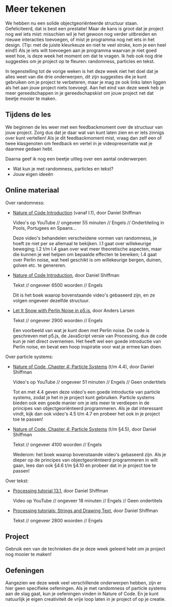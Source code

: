 # Meer tekenen

We hebben nu een solide objectgeoriënteerde structuur staan. Gefeliciteerd, dat is best een prestatie! Maar de kans is groot dat je project nog wel iets mist: misschien wil je het gewoon nog verder uitbreiden en nieuwe interacties toevoegen, of mist je programma nog net iets in het design. (Tip: met de juiste kleurkeuze en niet te veel stroke, kom je een heel eind!) Als je iets wilt toevoegen aan je programma waarvan je niet goed weet hoe, is deze week het moment om dat te vragen. Ik heb ook nog drie suggesties om je project op te fleuren: randomness, particles en tekst.

In tegenstelling tot de vorige weken is het deze week niet het doel dat je alles weet van die drie onderwerpen, dit zijn suggesties die je kunt gebruiken om je project te verbeteren, maar je mag ze ook links laten liggen als het aan jouw project niets toevoegt. Aan het eind van deze week heb je meer gereedschappen in je gereedschapskist om jouw project net dat beetje mooier te maken.

## Tijdens de les

We beginnen de les weer met een feedbackmoment over de structuur van jouw project. Zorg dus dat je daar wat van kunt laten zien en er iets zinnigs over kunt vertellen! Als je dit feedbackmoment mist, vraag dan zelf een of twee klasgenoten om feedback en vertel in je videopresentatie wat je daarmee gedaan hebt.

Daarna geef ik nog een beetje uitleg over een aantal onderwerpen:

- Wat kun je met randomness, particles en tekst?
- Jouw eigen ideeën

## Online materiaal

Over randomness:

- [Nature of Code Introduction](https://www.youtube.com/playlist?list=PLRqwX-V7Uu6YVljJvFRCyRM6mmF5wMPeE) (vanaf I.1), door Daniel Shiffman

  Video's op YouTube // ongeveer 55 minuten // Engels // Ondertiteling in Pools, Portugees en Spaans...

  Deze video's behandelen verscheidene vormen van randomness, je hoeft ze niet per se allemaal te bekijken. I.1 gaat over willekeurige beweging; I.2 t/m I.4 gaan over wat meer theoretische aspecten, maar die kunnen je wel helpen om bepaalde effecten te bereiken; I.4 gaat over Perlin noise, wat heel geschikt is om willekeurige bergen, duinen, golven etc. te genereren.

- [Nature of Code Introduction](https://natureofcode.com/book/introduction/), door Daniel Shiffman

  Tekst // ongeveer 6500 woorden // Engels

  Dit is het boek waarop bovenstaande video's gebaseerd zijn, en ze volgen ongeveer dezelfde structuur.

- [Let It Snow with Perlin Noise in p5.js](https://www.javascript.christmas/2020/16), door Anders Larsen

  Tekst // ongeveer 2900 woorden // Engels

  Een voorbeeld van wat je kunt doen met Perlin noise. De code is geschreven met p5.js, de JavaScript versie van Processing, dus de code kun je niet direct overnemen. Het heeft wel een goede introductie van Perlin noise, en bevat een hoop inspiratie voor wat je ermee kan doen.

Over particle systems:

- [Nature of Code, Chapter 4: Particle Systems](https://www.youtube.com/playlist?list=PLRqwX-V7Uu6Z9hI4mSgx2FlE5w8zvjmEy) (t/m 4.4), door Daniel Shiffman

  Video's op YouTube // ongeveer 51 minuten // Engels // Geen ondertitels

  Tot en met 4.4 geven deze video's een goede introductie van particle systems, zodat je het in je project kunt gebruiken. Particle systems bieden ook een goede manier om je iets meer te verdiepen in de principes van objectgeoriënteerd programmeren. Als je dat interessant vindt, kijk dan ook video's 4.5 t/m 4.7 en probeer het ook in je project toe te passen!

- [Nature of Code, Chapter 4: Particle Systems](https://natureofcode.com/book/chapter-4-particle-systems/) (t/m §4.5), door Daniel Shiffman

  Tekst // ongeveer 4100 woorden // Engels

  Wederom: het boek waarop bovenstaande video's gebaseerd zijn. Als je dieper op de principes van objectgeoriënteerd programmeren in wilt gaan, lees dan ook §4.6 t/m §4.10 en probeer dat in je project toe te passen!

Over tekst:

- [Processing tutorial 13.1](https://www.youtube.com/watch?v=NLzne4XaR3M&list=PLRqwX-V7Uu6Y4F21kqaFLk6oGW2I5o7FY&index=1), door Daniel Shiffman

  Video op YouTube // ongeveer 18 minuten // Engels // Geen ondertitels

- [Processing tutorials: Strings and Drawing Text](https://processing.org/tutorials/text), door Daniel Shiffman

  Tekst // ongeveer 2800 woorden // Engels

## Project

Gebruik een van de technieken die je deze week geleerd hebt om je project nog mooier te maken!

## Oefeningen

Aangezien we deze week veel verschillende onderwerpen hebben, zijn er hier geen specifieke oefeningen. Als je met randomness of particle systems aan de slag gaat, kun je oefeningen vinden in Nature of Code. En je kunt natuurlijk je eigen creativiteit de vrije loop laten in je project of op je creatie.
